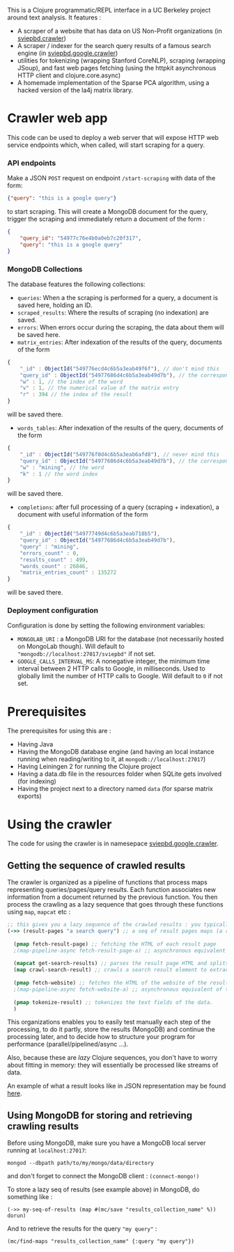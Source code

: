 This is a Clojure programmatic/REPL interface in a UC Berkeley project around text analysis. It features : 
* A scraper of a website that has data on US Non-Profit organizations (in [sviepbd.crawler](src/sviepbd/crawler.clj))
* A scraper / indexer for the search query results of a famous search engine (in [sviepbd.google.crawler](src/sviepbd/google/crawler.clj))
* utilities for tokenizing (wrapping Stanford CoreNLP), scraping (wrapping JSoup), and fast web pages fetching (using the httpkit asynchronous HTTP client and clojure.core.async)
* A homemade implementation of the Sparse PCA algorithm, using a hacked version of the la4j matrix library.

# Crawler web app

This code can be used to deploy a web server that will expose HTTP web service endpoints which, when called, will start scraping for a query.

### API endpoints

Make a JSON `POST` request on endpoint `/start-scraping` with data of the form:
```json
{"query": "this is a google query"}
```
to start scraping. This will create a MongoDB document for the query, trigger the scraping and immediately return a document of the form :
```json
{
    "query_id": "54977c76e4b0a0eb7c20f317",
    "query": "this is a google query"
}
```

### MongoDB Collections

The database features the following collections:
- `queries`: When a the scraping is performed for a query, a document is saved here, holding an ID.
- `scraped_results`: Where the results of scraping (no indexation) are saved.
- `errors`: When errors occur during the scraping, the data about them will be saved here.
- `matrix_entries`: After indexation of the results of the query, documents of the form 
```javascript
{
    "_id" : ObjectId("549776ecd4c6b5a3eab49f6f"), // don't mind this
    "query_id" : ObjectId("54977686d4c6b5a3eab49d7b"), // the corresponding query
    "w" : 1, // the index of the word
    "v" : 1, // the numerical value of the matrix entry
    "r" : 394 // the index of the result
}
```
will be saved there.
- `words_tables`: After indexation of the results of the query, documents of the form 
```javascript
{
    "_id" : ObjectId("549776f0d4c6b5a3eab6afd8"), // never mind this
    "query_id" : ObjectId("54977686d4c6b5a3eab49d7b"), // the corresponding query
    "w" : "mining", // the word
    "k" : 1 // the word index 
}
```
will be saved there.
- `completions`: after full processing of a query (scraping + indexation), a document with useful information of the form
```javascript
{
    "_id" : ObjectId("54977749d4c6b5a3eab718b5"),
    "query_id" : ObjectId("54977686d4c6b5a3eab49d7b"),
    "query" : "mining",
    "errors_count" : 0,
    "results_count" : 499,
    "words_count" : 26846,
    "matrix_entries_count" : 135272
}
```
will be saved there.

### Deployment configuration

Configuration is done by setting the following environment variables:
- `MONGOLAB_URI` : a MongoDB URI for the database (not necessarily hosted on MongoLab though). Will default to `"mongodb://localhost:27017/sviepbd"` if not set.
- `GOOGLE_CALLS_INTERVAL_MS`: A nonegative integer, the minimum time interval between 2 HTTP calls to Google, in milliseconds. Used to globally limit the number of HTTP calls to Google. Will default to `0` if not set.

# Prerequisites

The prerequisites for using this are :
* Having Java
* Having the MongoDB database engine (and having an local instance running when reading/writing to it, at `mongodb://localhost:27017`)
* Having Leiningen 2 for running the Clojure project
* Having a data.db file in the resources folder when SQLite gets involved (for indexing)
* Having the project next to a directory named `data` (for sparse matrix exports)

# Using the crawler

The code for using the crawler is in namesepace [sviepbd.google.crawler](src/sviepbd/google/crawler.clj).

## Getting the sequence of crawled results

The crawler is organized as a pipeline of functions that process maps representing queries/pages/query results. Each function associates new information from a document returned by the previous function. You then process the crawling as a lazy sequence that goes through these functions using `map`, `mapcat` etc :

```clj
;; this gives you a lazy sequence of the crawled results : you typically store it into MongoDB.
(->> (result-pages "a search query") ;; a seq of result pages maps (a result page contains up to 10 query results)
  
  (pmap fetch-result-page) ;; fetching the HTML of each result page
  ;(map-pipeline-async fetch-result-page-a) ;; asynchronous equivalent of the above (faster)
  
  (mapcat get-search-results) ;; parses the result page HTML and splits its DOM into search results
  (map crawl-search-result) ;; crawls a search result element to extract the relevant information (text, link, etc.)
  
  (pmap fetch-website) ;; fetches the HTML of the website of the result. Note that it does not always succeed because of the format of the result.
  ;(map-pipeline-async fetch-website-a) ;; asynchronous equivalent of the above (faster)
  
  (pmap tokenize-result) ;; tokenizes the text fields of the data.
  )
```

This organizations enables you to easily test manually each step of the processing, to do it partly, store the results (MongoDB) and continue the processing later, and to decide how to structure your program for performance (parallel/pipelined/async ...).

Also, because these are _lazy_ Clojure sequences, you don't have to worry about fitting in memory: they will essentially be processed like streams of data.

An example of what a result looks like in JSON representation may be found [here](https://github.com/MetaDataCool/data/blob/eeff348b63883b66dcc3019be64492b6f18d0791/example-result.json).

## Using MongoDB for storing and retrieving crawling results

Before using MongoDB, make sure you have a MongoDB local server running at `localhost:27017`:
```
mongod --dbpath path/to/my/mongo/data/directory
```

and don't forget to connect the MongoDB client :
`(connect-mongo!)`

To store a lazy seq of results (see example above) in MongoDB, do something like :
```
(->> my-seq-of-results (map #(mc/save "results_collection_name" %)) dorun)
```

And to retrieve the results for the query `"my query"` : 
```
(mc/find-maps "results_collection_name" {:query "my query"})
```
